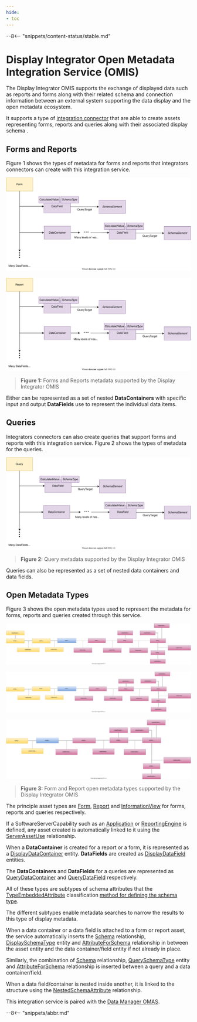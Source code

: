 ```yaml
---
hide:
- toc
---
```


<!-- SPDX-License-Identifier: CC-BY-4.0 -->
<!-- Copyright Contributors to the Egeria project. -->

--8<-- "snippets/content-status/stable.md"

# Display Integrator Open Metadata Integration Service (OMIS)

The Display Integrator OMIS supports the exchange of displayed data such as reports and forms along with their related
schema and
connection information between an external system supporting the data display
and the open metadata ecosystem.

It supports a type of [integration connector](/concepts/integration-connector)
that are able to create assets representing forms, reports and queries
along with their associated display schema .

## Forms and Reports

Figure 1 shows the types of metadata for forms and reports that integrators connectors can create with this integration service.


![Figure 1 - Form](/services/omas/data-manager/form-model.svg)
<br><br>
![Figure 1 - Report](/services/omas/data-manager/report-model.svg)
> **Figure 1:** Forms and Reports metadata supported by the Display Integrator OMIS 

Either can be represented as a set of nested **DataContainers** with specific input and output
**DataFields** use to represent the individual data items. 


## Queries

Integrators connectors can also create queries that support forms and reports with this integration service.
Figure 2 shows the types of metadata for the queries.

![Figure 2 - InformationView](/services/omas/data-manager/information-view-model.svg)
> **Figure 2:** Query metadata supported by the Display Integrator OMIS 

Queries can also be represented as a set of nested data containers and data fields.

## Open Metadata Types

Figure 3 shows the open metadata types used to represent the metadata for forms, reports and queries
created through this service.

![Figure 3 - Form](/services/omas/data-manager/form-open-metadata-types.svg)
<br><br>
![Figure 3 - Report](/services/omas/data-manager/report-open-metadata-types.svg)
<br><br>
![Figure 2 - InformationView](/services/omas/data-manager/information-view-open-metadata-types.svg)
> **Figure 3:** Form and Report open metadata types supported by the Display Integrator OMIS 

The principle asset types are
[Form](/types/2/0239-Reports),
[Report](/types/2/0239-Reports) and
[InformationView](/types/2/0235-Information-View)
for forms, reports and queries respectively.

If a SoftwareServerCapability such as an
[Application](/types/0/0050-Applications-and-Processes) or 
[ReportingEngine](/types/0/0055-Data-Processing-Engines) is defined,
any asset created is automatically linked to it using the
[ServerAssetUse](/types/0/0045-Servers-and-Assets)
relationship.

When a **DataContainer** is created for a report or a form, it is represented as a
[DisplayDataContainer](/types/5/0537-Display-Schemas) entity.
**DataFields** are created as
[DisplayDataField](/types/5/0537-Display-Schemas) entities.

The **DataContainers** and **DataFields** for a queries are represented as
[QueryDataContainer](/types/5/0537-Display-Schemas) and
[QueryDataField](/types/5/0537-Display-Schemas) respectively.

All of these types are subtypes of schema attributes that
the [TypeEmbeddedAttribute](/types/5/0505-Schema-Attributes)
classification [method for defining the schema type](/concepts/schema).

The different subtypes enable metadata searches to narrow the results to this type of display metadata.

When a data container or a data field is attached to a form or report asset, the service automatically inserts the
[Schema](/types/5/0503-Asset-Schema) relationship,
[DisplaySchemaType](/types/5/0537-Display-Schemas) entity and
[AttributeForSchema](/types/5/0505-Schema-Attributes) relationship
in between the asset entity and the data container/field entity if not already in place.

Similarly, the combination of
[Schema](/types/5/0503-Asset-Schema) relationship,
[QuerySchemaType](/types/5/0537-Display-Schemas) entity and
[AttributeForSchema](/types/5/0505-Schema-Attributes.svg) relationship
is inserted between a query and a data container/field.

When a data field/container is nested inside another, it is 
linked to the structure using the
[NestedSchemaAttribute](/types/5/0505-Schema-Attributes.svg) relationship.


This integration service is paired with the [Data Manager OMAS](/services/omas/data-manager/overview).

--8<-- "snippets/abbr.md"